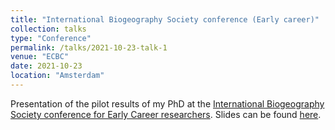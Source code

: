 ```yaml
---
title: "International Biogeography Society conference (Early career)"
collection: talks
type: "Conference"
permalink: /talks/2021-10-23-talk-1
venue: "ECBC"
date: 2021-10-23
location: "Amsterdam"
---
```


Presentation of the pilot results of my PhD at the [International Biogeography Society conference for Early Career researchers](https://www.biogeography.org/meetings/amsterdam-2021/). Slides can be found [here](https://frslry.github.io/ECBC_conf/).

